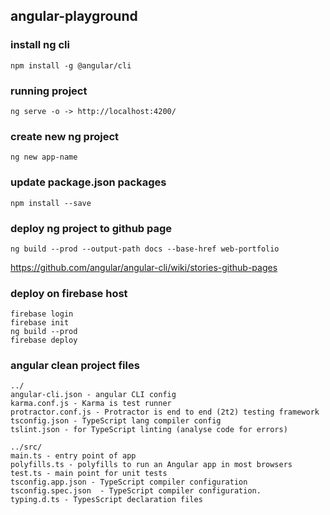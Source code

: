 ## angular-playground

### install ng cli
`npm install -g @angular/cli`

### running project
`ng serve -o -> http://localhost:4200/`

### create new ng project
`ng new app-name`

### update package.json packages
`npm install --save`

### deploy ng project to github page
`ng build --prod --output-path docs --base-href web-portfolio`

https://github.com/angular/angular-cli/wiki/stories-github-pages

### deploy on firebase host
```
firebase login
firebase init
ng build --prod
firebase deploy
```

### angular clean project files
```
../
angular-cli.json - angular CLI config
karma.conf.js - Karma is test runner
protractor.conf.js - Protractor is end to end (2t2) testing framework
tsconfig.json - TypeScript lang compiler config
tslint.json - for TypeScript linting (analyse code for errors)
```

```
../src/
main.ts - entry point of app
polyfills.ts - polyfills to run an Angular app in most browsers 
test.ts - main point for unit tests
tsconfig.app.json - TypeScript compiler configuration
tsconfig.spec.json  - TypeScript compiler configuration.
typing.d.ts - TypesScript declaration files

```